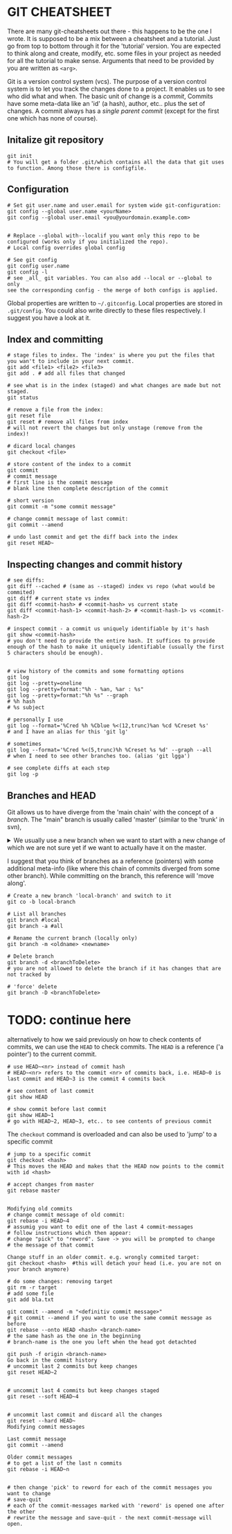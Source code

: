 # GIT CHEATSHEET

There are many git-cheatsheets out there - this happens to be the one I wrote. It is supposed to be a mix between a cheatsheet and a tutorial. Just go from top to bottom through it for the 'tutorial' version. You are expected to think along and create, modify, etc. some files in your project as needed for all the tutorial to make sense. Arguments that need to be provided by you are written as ``<arg>``.


Git is a version control system (vcs). The purpose of a version control system is to let you track the changes done to a project. It enables us to see who did what and when. The basic unit of change is a _commit_, Commits have some meta-data like an 'id' (a hash), author, etc.. plus the set of changes. A commit  always has a _single parent commit_ (except for the first one which has none of course).

## Initalize git repository
```
git init
# You will get a folder .git/which contains all the data that git uses to function. Among those there is configfile.
```

## Configuration
```
# Set git user.name and user.email for system wide git-configuration:
git config --global user.name <yourName>
git config --global user.email <you@yourdomain.example.com>


# Replace --global with--localif you want only this repo to be configured (works only if you initialized the repo). 
# Local config overrides global config

# See git config
git config user.name
git config -l 
# see _all_ git variables. You can also add --local or --global to only
see the corresponding config - the merge of both configs is applied.
```
Global properties are written to ``~/.gitconfig``. Local properties are stored in ``.git/config``. You could also write directly to these files respectively. I suggest you have a look at it.

## Index and committing
```
# stage files to index. The 'index' is where you put the files that you wan't to include in your next commit.
git add <file1> <file2> <file3>
git add . # add all files that changed

# see what is in the index (staged) and what changes are made but not staged.
git status

# remove a file from the index:
git reset file
git reset # remove all files from index
# will not revert the changes but only unstage (remove from the index)!

# dicard local changes
git checkout <file>

# store content of the index to a commit
git commit
# commit message
# first line is the commit message
# blank line then complete description of the commit

# short version
git commit -m "some commit message"

# change commit message of last commit:
git commit --amend

# undo last commit and get the diff back into the index
git reset HEAD~

```

## Inspecting changes and commit history
```
# see diffs:
git diff --cached # (same as --staged) index vs repo (what would be commited)
git diff # current state vs index
git diff <commit-hash> # <commit-hash> vs current state
git diff <commit-hash-1> <commit-hash-2> # <commit-hash-1> vs <commit-hash-2>

# inspect commit - a commit us uniquely identifiable by it's hash
git show <commit-hash>
# you don't need to provide the entire hash. It suffices to provide enough of the hash to make it uniquely identifiable (usually the first 5 characters should be enough).


# view history of the commits and some formatting options
git log
git log --pretty=oneline
git log --pretty=format:"%h - %an, %ar : %s"
git log --pretty=format:"%h %s" --graph
# %h hash
# %s subject

# personally I use
git log --format='%Cred %h %Cblue %<(12,trunc)%an %cd %Creset %s'
# and I have an alias for this 'git lg'

# sometimes
git log --format='%Cred %<(5,trunc)%h %Creset %s %d' --graph --all
# when I need to see other branches too. (alias 'git lgga')

# see complete diffs at each step 
git log -p

```

## Branches and HEAD
Git allows us to have diverge from the 'main chain' with the concept of a _branch_. The "main" branch is usually called 'master' (similar to the 'trunk' in svn),
<details>
<summary>We usually use a new branch when we want to start with a new change of which we are not sure yet if we want to actually have it on the master. 
</summary>
There are different 'philosophies' on how branches should be managed and is a whole topic on its own - won't be discussed here (google for something like 'git workflows' to read more about this).
</details>

I suggest that you think of branches as a reference (pointers) with some additional meta-info (like where this chain of commits diverged from some other branch). While committing on the branch, this reference will 'move along'.  

```
# Create a new branch 'local-branch' and switch to it
git co -b local-branch
  
# List all branches
git branch #local
git branch -a #all
  
# Rename the current branch (locally only)
git branch -m <oldname> <newname>
 
# Delete branch
git branch -d <branchToDelete>
# you are not allowed to delete the branch if it has changes that are not tracked by

# 'force' delete
git branch -D <branchToDelete> 
```


# TODO: continue here

alternatively to how we said previously on how to check contents of commits, we can use the ``HEAD`` to check commits. The ``HEAD`` is a reference ('a pointer') to the current commit.

```
# use HEAD~<nr> instead of commit hash
# HEAD~<nr> refers to the commit <nr> of commits back, i.e. HEAD~0 is last commit and HEAD~3 is the commit 4 commits back

# see content of last commit
git show HEAD

# show commit before last commit
git show HEAD~1
# go with HEAD~2, HEAD~3, etc.. to see contents of previous commit
```
The ``checkout`` command is overloaded and can also be used to 'jump' to a specific commit
```
# jump to a specific commit
git checkout <hash>
# This moves the HEAD and makes that the HEAD now points to the commit with id <hash>

```

```
# accept changes from master
git rebase master


Modifying old commits
# change commit message of old commit:
git rebase -i HEAD~4
# assumig you want to edit one of the last 4 commit-messages
# follow instructions which then appear:
# change "pick" to "reword". Save -> you will be prompted to change
# the message of that commit

Change stuff in an older commit. e.g. wrongly commited target:
git checkout <hash>  #this will detach your head (i.e. you are not on your branch anymore)
  
# do some changes: removing target
git rm -r target
# add some file
git add bla.txt
  
git commit --amend -m "<definitiv commit message>"
# git commit --amend if you want to use the same commit message as before
git rebase --onto HEAD <hash> <branch-name>
# the same hash as the one in the beginning
# branch-name is the one you left when the head got detachted
  
git push -f origin <branch-name>
Go back in the commit history
# uncommit last 2 commits but keep changes
git reset HEAD~2
 
 
# uncommit last 4 commits but keep changes staged
git reset --soft HEAD~4
 
 
# uncommit last commit and discard all the changes
git reset --hard HEAD~
Modifying commit messages

Last commit message
git commit --amend

Older commit messages
# to get a list of the last n commits
git rebase -i HEAD~n
 
 
# then change 'pick' to reword for each of the commit messages you want to change
# save-quit
# each of the commit-messages marked with 'reword' is opened one after the other
# rewrite the message and save-quit - the next commit-message will open.
```